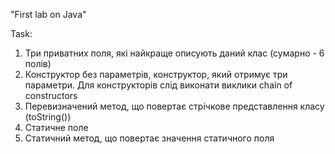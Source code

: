 "First lab on Java" 

Task:
1) Три приватних поля, які найкраще описують даний клас (сумарно - 6 полів)
2) Конструктор без параметрів, конструктор, який отримує три параметри. Для конструкторів слід виконати виклики chain of constructors
3) Перевизначений метод, що повертає стрічкове представлення класу (toString())
4) Статичне поле
5) Статичний метод, що повертає значення статичного поля


